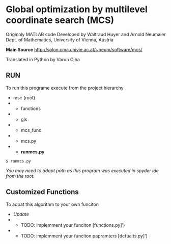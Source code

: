 # Global optimization by multilevel coordinate search (MCS)

Originaly MATLAB code Developed by Waltraud Huyer and Arnold Neumaier </br>
Dept. of Mathematics, University of Vienna, Austria                   

**Main Source**
http://solon.cma.univie.ac.at/~neum/software/mcs/                                                 


Translated in Python by Varun Ojha 

## RUN
To run this programe execute from the project hierarchy

- msc (root)
- - functions
- - gls
- - mcs_func
- - mcs.py
- - **runmcs.py**

```python:
$ runmcs.py
```

_You may need to adapt path as this program was executed in spyder ide from the root._

## Customized Functions
To adpat this algorithm to your own funciton 

- _Update_</br>
- - TODO: implemment your funciton [functions.py]')
- - TODO: implemment your funciton papramters [defualts.py]') 
